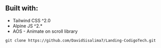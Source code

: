 

## Built with:
- Tailwind CSS ^2.0
- Alpine JS ^2.*
- AOS - Animate on scroll library

`git clone https://github.com/DavidSisalima7/Landing-CodigoTech.git`

